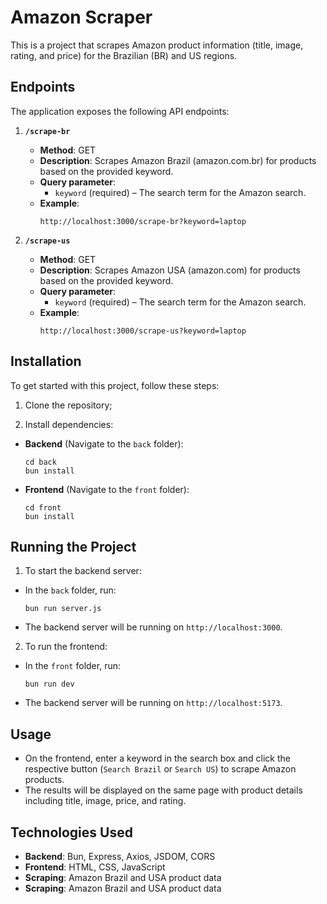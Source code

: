# Amazon Scraper

This is a project that scrapes Amazon product information (title, image, rating, and price) for the Brazilian (BR) and US regions.

## Endpoints

The application exposes the following API endpoints:

1. **`/scrape-br`**
   - **Method**: GET
   - **Description**: Scrapes Amazon Brazil (amazon.com.br) for products based on the provided keyword.
   - **Query parameter**: 
     - `keyword` (required) – The search term for the Amazon search.
   - **Example**: 
     ```
     http://localhost:3000/scrape-br?keyword=laptop
     ```

2. **`/scrape-us`**
   - **Method**: GET
   - **Description**: Scrapes Amazon USA (amazon.com) for products based on the provided keyword.
   - **Query parameter**: 
     - `keyword` (required) – The search term for the Amazon search.
   - **Example**: 
     ```
     http://localhost:3000/scrape-us?keyword=laptop
     ```


## Installation

To get started with this project, follow these steps:

1. Clone the repository;

2. Install dependencies:

- **Backend** (Navigate to the `back` folder):
  ```
  cd back
  bun install
  ```

- **Frontend** (Navigate to the `front` folder):
  ```
  cd front
  bun install
  ```

## Running the Project

1. To start the backend server:

- In the `back` folder, run:
  ```
  bun run server.js
  ```
- The backend server will be running on `http://localhost:3000`.

2. To run the frontend:

- In the `front` folder, run:
   ```
  bun run dev
  ```
- The backend server will be running on `http://localhost:5173`.

## Usage

- On the frontend, enter a keyword in the search box and click the respective button (`Search Brazil` or `Search US`) to scrape Amazon products.
- The results will be displayed on the same page with product details including title, image, price, and rating.

## Technologies Used

- **Backend**: Bun, Express, Axios, JSDOM, CORS
- **Frontend**: HTML, CSS, JavaScript
- **Scraping**: Amazon Brazil and USA product data
- **Scraping**: Amazon Brazil and USA product data
